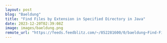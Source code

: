 ```yaml
---
layout: post
blog: "Baeldung"
title: "Find Files by Extension in Specified Directory in Java"
date: 2023-12-20T02:39:08Z
image: images/baeldung.png
remote_url: "https://feeds.feedblitz.com/~/852281600/0/baeldung~Find-Files-by-Extension-in-Specified-Directory-in-Java"
---
```

